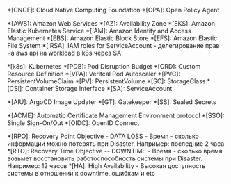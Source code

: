 <!-- Cloud -->
*[CNCF]: Cloud Native Computing Foundation
*[OPA]: Open Policy Agent
<!-- AWS -->
*[AWS]: Amazon Web Services
*[AZ]: Availability Zone
*[EKS]: Amazon Elastic Kubernetes Service
*[IAM]: Amazon Identity and Access Management
*[EBS]: Amazon Elastic Block Store
*[EFS]: Amazon Elastic File System
*[IRSA]: IAM roles for ServiceAccount - делегирование прав на aws api на workload в k8s через SA

<!-- Kubernetes -->
*[k8s]: Kubernetes
*[PDB]: Pod Disruption Budget
*[CRD]: Custom Resource Definition
*[VPA]: Veritcal Pod Autoscaler
*[PVC]: PersistentVolumeClaim
*[PV]: PersistentVolume
*[SC]: StorageClass
*[CSI]: Container Storage Interface
*[SA]: ServiceAccount
<!-- Services -->
*[AIU]: ArgoCD Image Updater
*[GT]: Gatekeeper
*[SS]: Sealed Secrets

<!-- Other -->
*[ACME]: Automatic Certificate Management Environment protocol
*[SSO]: Single Sign-On/Out
*[OIDC]: OpenID Connect

<!-- SRE -->
*[RPO]: Recovery Point Objective - DATA LOSS - Время - сколько информации можно потерять при Disaster. Например: последние 2 часа
*[RTO]: Recovery Time Objective -- DOWNTIME - Время - сколько время возьмет восстановить работоспособность системы при Disaster. Например: 12 часов
*[HA]: High Availability - Высокая доступность системы в отношении к downtime, ошибкам и etc
<!-- SLO, SLI, SLA, Error Budget
Observability
HA, Reliability
Automation, Toil
RTO, RPO -->